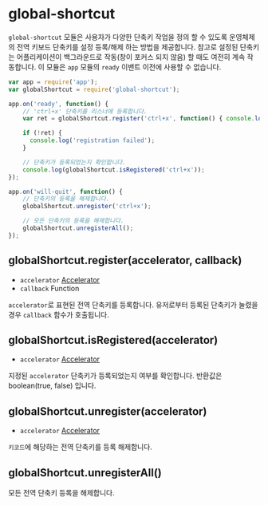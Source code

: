 ﻿# global-shortcut

`global-shortcut` 모듈은 사용자가 다양한 단축키 작업을 정의 할 수 있도록 운영체제의 전역 키보드 단축키를 설정 등록/해제 하는 방법을 제공합니다.
참고로 설정된 단축키는 어플리케이션이 백그라운드로 작동(창이 포커스 되지 않음) 할 때도 여전히 계속 작동합니다.
이 모듈은 `app` 모듈의 `ready` 이밴트 이전에 사용할 수 없습니다.

```javascript
var app = require('app');
var globalShortcut = require('global-shortcut');

app.on('ready', function() {
    // 'ctrl+x' 단축키를 리스너에 등록합니다.
    var ret = globalShortcut.register('ctrl+x', function() { console.log('ctrl+x is pressed'); })

    if (!ret) {
      console.log('registration failed');
    }

    // 단축키가 등록되었는지 확인합니다.
    console.log(globalShortcut.isRegistered('ctrl+x'));
});

app.on('will-quit', function() {
    // 단축키의 등록을 해제합니다.
    globalShortcut.unregister('ctrl+x');

    // 모든 단축키의 등록을 해제합니다.
    globalShortcut.unregisterAll();
});
```

## globalShortcut.register(accelerator, callback)

* `accelerator` [Accelerator](accelerator-ko.md)
* `callback` Function

`accelerator`로 표현된 전역 단축키를 등록합니다. 유저로부터 등록된 단축키가 눌렸을 경우 `callback` 함수가 호출됩니다.

## globalShortcut.isRegistered(accelerator)

* `accelerator` [Accelerator](accelerator-ko.md)

지정된 `accelerator` 단축키가 등록되었는지 여부를 확인합니다. 반환값은 boolean(true, false) 입니다.

## globalShortcut.unregister(accelerator)

* `accelerator` [Accelerator](accelerator-ko.md)

`키코드`에 해당하는 전역 단축키를 등록 해제합니다.

## globalShortcut.unregisterAll()

모든 전역 단축키 등록을 해제합니다.
